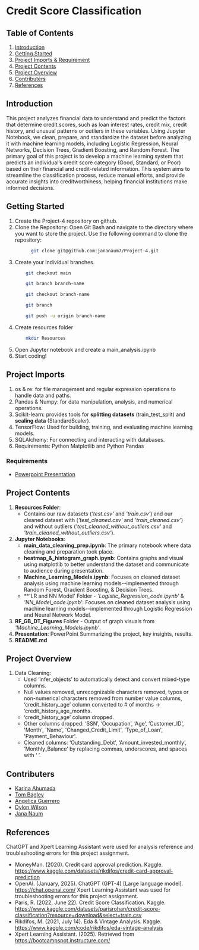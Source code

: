 # Credit Score Classification

## Table of Contents
1. [Introduction](#introduction)
2. [Getting Started](#getting_started)
3. [Project Imports & Requirement](#project_imports_&_requirement)
4. [Project Contents](#project_contents)
5. [Project Overview](#project_overview)
6. [Contributers](#contributers)
7. [References](#references)

## Introduction
This project analyzes financial data to understand and predict the factors that determine credit scores, such as loan interest rates, credit mix, credit history, and unusual patterns or outliers in these variables. Using Jupyter Notebook, we clean, prepare, and standardize the dataset before analyzing it with machine learning models, including Logistic Regression, Neural Networks, Decision Trees, Gradient Boosting, and Random Forest. The primary goal of this project is to develop a machine learning system that predicts an individual’s credit score category (Good, Standard, or Poor) based on their financial and credit-related information. This system aims to streamline the classification process, reduce manual efforts, and provide accurate insights into creditworthiness, helping financial institutions make informed decisions.

## Getting Started
1. Create the Project-4 repository on github.
2. Clone the Repository: Open Git Bash and navigate to the directory where you want to store the project. Use the following command to clone the repository:
   ``` bash
         git clone git@github.com:jananaum7/Project-4.git
   ```
3. Create your individual branches.
    ``` bash
        git checkout main
    ```
    ``` bash
        git branch branch-name
    ```
    ``` bash
        git checkout branch-name
    ```
    ``` bash
        git branch
    ```
    ``` bash
        git push -u origin branch-name
    ```
5. Create resources folder
   ``` bash
       mkdir Resources
   ```
6. Open Jupyter notebook and create a main_analysis.ipynb
7. Start coding!

## Project Imports
1. os & re: for file management and regular expression operations to handle data and paths.
2. Pandas & Numpy: for data manipulation, analysis, and numerical operations.
3. Scikit-learn: provides tools for **splitting datasets** (train_test_split) and **scaling data** (StandardScaler).
4. TensorFlow: Used for building, training, and evaluating machine learning models.
5. SQLAlchemy: For connecting and interacting with databases.
6. Requirements: Python Matplotlib and Python Pandas

### Requirements
- [Powerpoint Presentation](https://docs.google.com/presentation/d/1KzKBNVX8u-9dERdYQd39QQngYujC3KZzNRr9a3HlKCM/edit?usp=sharing)

## Project Contents 
1. **Resources Folder**:
   - Contains our raw datasets (_'test.csv'_ and _'train.csv'_) and our cleaned dataset with (_'test_cleaned.csv'_ and _'train_cleaned.csv'_) and without outliers (_'test_cleaned_without_outliers.csv'_ and _'train_cleaned_without_outliers.csv'_). 
2. **Jupyter Notebooks**:
   - **main_data_cleaning_prep.ipynb**: The primary notebook where data cleaning and preparation took place.
   - **heatmap_&_histogram_graph.ipynb**: Contains graphs and visual using matplotlib to better understand the dataset and communicate to audience during presentation.
   - **Machine_Learning_Models.ipynb**: Focuses on cleaned dataset analysis using machine learning models--implemented through Random Forest, Gradient Boosting, & Decision Trees.
   - **'LR and NN Model' Folder - _'Logistic_Regression_code.ipynb'_ & _'NN_Model_code.ipynb'_: Focuses on cleaned dataset analysis using machine learning models--implemented through Logistic Regression and Neural Network Model.
3. **RF_GB_DT_Figures** Folder - Output of graph visuals from _'Machine_Learning_Models.ipynb'_.
4. **Presentation**: PowerPoint Summarizing the project, key insights, results. 
5. **README.md**

## Project Overview
1. Data Cleaning:
   - Used ‘infer_objects’ to automatically detect and convert mixed-type columns.
   - Null values removed, unrecognizable characters removed, typos or non-numerical characters removed from number value columns, 
     ‘credit_history_age’ column converted to # of months → ‘credit_history_age_months.
   - ‘credit_history_age’ column dropped.
   - Other columns dropped: ‘SSN’, ‘Occupation’, ‘Age’, ‘Customer_ID’, 'Month', 'Name', 'Changed_Credit_Limit', 'Type_of_Loan', 'Payment_Behaviour'.
   - Cleaned columns: ‘Outstanding_Debt’, ‘Amount_invested_monthly’, ‘Monthly_Balance’ by replacing commas, underscores, and spaces with ‘ ’.

## Contributers
- [Karina Ahumada](https://github.com/karinaahumada01)
- [Tom Bagley](https://github.com/bthomasw)
- [Angelica Guerrero](https://github.com/av9248)
- [Dylon Wilson](https://github.com/dwilson1821)
- [Jana Naum](https://github.com/jananaum7)

## References

ChatGPT and Xpert Learning Assistant were used for analysis reference and troubleshooting errors for this project assignment.
- MoneyMan. (2020). Credit card approval prediction. Kaggle. https://www.kaggle.com/datasets/rikdifos/credit-card-approval-prediction 
- OpenAI. (January, 2025). ChatGPT (GPT-4) [Large language model]. https://chat.openai.com/ Xpert Learning Assistant was used for troubleshooting errors for this project assignment.
- Paris, R. (2022, June 22). Credit Score Classification. Kaggle. https://www.kaggle.com/datasets/parisrohan/credit-score-classification?resource=download&select=train.csv 
- Rikdifos, M. (2021, July 14). Eda & Vintage Analysis. Kaggle. https://www.kaggle.com/code/rikdifos/eda-vintage-analysis 
- Xpert Learning Assistant. (2025). Retrieved from https://bootcampspot.instructure.com/
